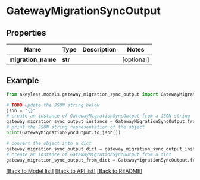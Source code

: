 # GatewayMigrationSyncOutput


## Properties

Name | Type | Description | Notes
------------ | ------------- | ------------- | -------------
**migration_name** | **str** |  | [optional] 

## Example

```python
from akeyless.models.gateway_migration_sync_output import GatewayMigrationSyncOutput

# TODO update the JSON string below
json = "{}"
# create an instance of GatewayMigrationSyncOutput from a JSON string
gateway_migration_sync_output_instance = GatewayMigrationSyncOutput.from_json(json)
# print the JSON string representation of the object
print(GatewayMigrationSyncOutput.to_json())

# convert the object into a dict
gateway_migration_sync_output_dict = gateway_migration_sync_output_instance.to_dict()
# create an instance of GatewayMigrationSyncOutput from a dict
gateway_migration_sync_output_from_dict = GatewayMigrationSyncOutput.from_dict(gateway_migration_sync_output_dict)
```
[[Back to Model list]](../README.md#documentation-for-models) [[Back to API list]](../README.md#documentation-for-api-endpoints) [[Back to README]](../README.md)


